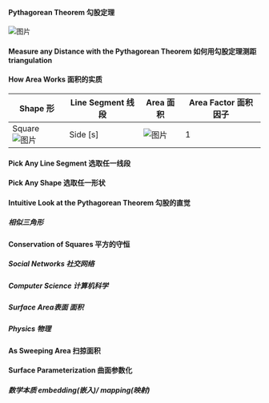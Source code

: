 #### Pythagorean Theorem 勾股定理

![图片](https://user-images.githubusercontent.com/31954987/218385954-324dc914-2661-4aa6-8f53-cc83b98b53c9.png)

#### Measure any Distance with the Pythagorean Theorem 如何用勾股定理测距 triangulation

#### How Area Works 面积的实质
|Shape 形|Line Segment 线段|Area 面积|Area Factor 面积因子|
|--------|----------------|---------|------------------|
|Square ![图片](https://user-images.githubusercontent.com/31954987/218400778-8b4d1fd7-6853-4cbf-990d-49b0f217e4fe.png)|Side [s]|![图片](https://user-images.githubusercontent.com/31954987/218404854-4759d9ed-ed76-4e88-9303-72da2b440afa.png)|1|

#### Pick Any Line Segment 选取任一线段

#### Pick Any Shape 选取任一形状

#### Intuitive Look at the Pythagorean Theorem 勾股的直觉
##### 相似三角形

#### Conservation of Squares 平方的守恒
##### Social Networks 社交网络
##### Computer Science 计算机科学
##### Surface Area表面 面积
##### Physics 物理

#### As Sweeping Area 扫掠面积

#### Surface Parameterization 曲面参数化
##### 数学本质 embedding(嵌入)/ mapping(映射)

